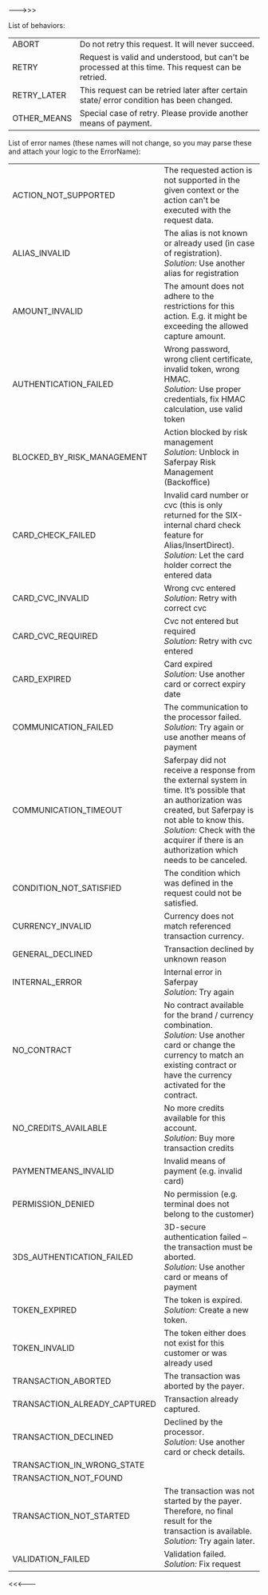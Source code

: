 ﻿--->>>

List of behaviors:

<table class="table table-striped">
	<tr>
		<td class="text-right col-sm-3">ABORT</td>
		<td class="col-sm-9">Do not retry this request. It will never succeed.</td>
	</tr>
	<tr>
		<td class="text-right">RETRY</td>
		<td>Request is valid and understood, but can't be processed at this time. This request can be retried.</td>
	</tr>
	<tr>
		<td class="text-right">RETRY_LATER</td>
		<td>This request can be retried later after certain state/ error condition has been changed.</td>
	</tr>
	<tr>
		<td class="text-right">OTHER_MEANS</td>
		<td>Special case of retry. Please provide another means of payment.</td>
	</tr>
</table>


List of error names (these names will not change, so you may parse these and attach your logic to the ErrorName):

<table class="table table-striped">
	<tr>
		<td class="text-right">ACTION_NOT_SUPPORTED</td>
		<td>
			The requested action is not supported in the given context or the action can't be executed with the request data.
		</td>
	</tr>
	<tr>
		<td class="text-right">ALIAS_INVALID</td>
		<td>
			The alias is not known or already used (in case of registration).<br />
			<i>Solution:</i> Use another alias for registration
		</td>
	</tr>
	<tr>
		<td class="text-right">AMOUNT_INVALID</td>
		<td>
			The amount does not adhere to the restrictions for this action. E.g. it might be exceeding the allowed capture amount.
		</td>
	</tr>	
	<tr>
		<td class="text-right col-sm-4">AUTHENTICATION_FAILED</td>
		<td class="col-sm-8">
			Wrong password, wrong client certificate, invalid token, wrong HMAC.<br />
			<i>Solution:</i> Use proper credentials, fix HMAC calculation, use valid token
		</td>
	</tr>
	<tr>
		<td class="text-right">BLOCKED_BY_RISK_MANAGEMENT</td>
		<td>
			Action blocked by risk management<br />
			<i>Solution:</i> Unblock in Saferpay Risk Management (Backoffice)
		</td>
	</tr>
	<tr>
		<td class="text-right">CARD_CHECK_FAILED</td>
		<td>
			Invalid card number or cvc (this is only returned for the SIX-internal chard check feature for Alias/InsertDirect).<br />
			<i>Solution:</i> Let the card holder correct the entered data
		</td>
	</tr>
	<tr>
		<td class="text-right">CARD_CVC_INVALID</td>
		<td>
			Wrong cvc entered<br />
			<i>Solution:</i> Retry with correct cvc
		</td>
	</tr>
	<tr>
		<td class="text-right">CARD_CVC_REQUIRED</td>
		<td>
			Cvc not entered but required<br />
			<i>Solution:</i> Retry with cvc entered
		</td>
	</tr>
	<tr>
		<td class="text-right">CARD_EXPIRED</td>
		<td>
			Card expired<br />
			<i>Solution:</i> Use another card or correct expiry date
		</td>
	</tr>
	<tr>
		<td class="text-right">COMMUNICATION_FAILED</td>
		<td>
			The communication to the processor failed.<br />
			<i>Solution:</i> Try again or use another means of payment
		</td>
	</tr>
	<tr>
		<td class="text-right">COMMUNICATION_TIMEOUT</td>
		<td>
			Saferpay did not receive a response from the external system in time. It’s possible that an authorization was created, but Saferpay is not able to know this.<br />
			<i>Solution:</i> Check with the acquirer if there is an authorization which needs to be canceled.
		</td>
	</tr>
	<tr>
		<td class="text-right">CONDITION_NOT_SATISFIED</td>
		<td>
			The condition which was defined in the request could not be satisfied.
		</td>
	</tr>
	<tr>
		<td class="text-right">CURRENCY_INVALID</td>
		<td>
			Currency does not match referenced transaction currency.
		</td>
	</tr>
	<tr>
		<td class="text-right">GENERAL_DECLINED</td>
		<td>
			Transaction declined by unknown reason
		</td>
	</tr>
	<tr>
		<td class="text-right">INTERNAL_ERROR</td>
		<td>
			Internal error in Saferpay<br />
			<i>Solution:</i> Try again
		</td>
	</tr>
	<tr>
		<td class="text-right">NO_CONTRACT</td>
		<td>
			No contract available for the brand / currency combination.<br />
			<i>Solution:</i> Use another card or change the currency to match an existing contract or have the currency activated for the contract.
		</td>
	</tr>
	<tr>
		<td class="text-right">NO_CREDITS_AVAILABLE</td>
		<td>
			No more credits available for this account.<br />
			<i>Solution:</i> Buy more transaction credits
		</td>
	</tr>
	<tr>
		<td class="text-right">PAYMENTMEANS_INVALID</td>
		<td>
			Invalid means of payment (e.g. invalid card)
		</td>
	</tr>
	<tr>
		<td class="text-right">PERMISSION_DENIED</td>
		<td>
			No permission (e.g. terminal does not belong to the customer)
		</td>
	</tr>
	<tr>
		<td class="text-right">3DS_AUTHENTICATION_FAILED</td>
		<td>
			3D-secure authentication failed – the transaction must be aborted.<br />
			<i>Solution:</i> Use another card or means of payment
		</td>
	</tr>
	<tr>
		<td class="text-right">TOKEN_EXPIRED</td>
		<td>
			The token is expired.<br />
			<i>Solution:</i> Create a new token.
		</td>
	</tr>
	<tr>
		<td class="text-right">TOKEN_INVALID</td>
		<td>
			The token either does not exist for this customer or was already used
		</td>
	</tr>
	<tr>
		<td class="text-right">TRANSACTION_ABORTED</td>
		<td>
			The transaction was aborted by the payer.
		</td>
	</tr>
	<tr>
		<td class="text-right">TRANSACTION_ALREADY_CAPTURED</td>
		<td>
			Transaction already captured.
		</td>
	</tr>
	<tr>
		<td class="text-right">TRANSACTION_DECLINED</td>
		<td>
			Declined by the processor.<br />
			<i>Solution:</i> Use another card or check details.
		</td>
	</tr>
	<tr>
		<td class="text-right">TRANSACTION_IN_WRONG_STATE</td>
		<td></td>
	</tr>
	<tr>
		<td class="text-right">TRANSACTION_NOT_FOUND</td>
		<td></td>
	</tr>
	<tr>
		<td class="text-right">TRANSACTION_NOT_STARTED</td>
		<td>
			The transaction was not started by the payer. Therefore, no final result for the transaction is available.<br />
			<i>Solution:</i> Try again later.
		</td>
	</tr>
	<tr>
		<td class="text-right">VALIDATION_FAILED</td>
		<td>
			Validation failed.<br />
			<i>Solution:</i> Fix request
		</td>
	</tr>
</table>

<<<---
